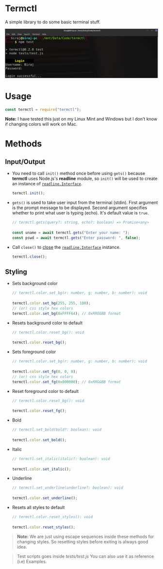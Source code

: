 # Termctl
A simple library to do some basic terminal stuff.

![Screenshot](ss.png)

# Usage
```javascript
const termctl = require("termctl");
```

**Note:** I have tested this just on my Linux Mint and Windows but I don't know if changing colors will work on Mac.

# Methods

## Input/Output

[1]: <https://nodejs.org/api/readline.html#readline_class_interface>
[2]: <https://nodejs.org/api/readline.html#readline_rl_close>

- You need to call `init()` method once before using `gets()` because **termctl** uses Node.js's **readline** module, so `init()` will be used to create an instance of [`readline.Interface`][1].

  ```javascript
  termctl.init();
  ```

- `gets()` is used to take user input from the terminal (stdin). First argument is the prompt message to be displayed. Second argument specifies whether to print what user is typing (echo). It's default value is `true`.

  ```javascript
  // termctl.gets(query?: string, echo?: boolean) => Promise<any>

  const uname = await termctl.gets("Enter your name: ");
  const pswd = await termctl.gets("Enter password: ", false);
  ```

- Call `close()` to [close][2] the [`readline.Interface`][1] instance.

  ```javascript
  termctl.close();
  ```

## Styling

- Sets background color
  ```javascript
  // termctl.color.set_bg(r: number, g: number, b: number): void

  termctl.color.set_bg(255, 255, 100);
  // (or) css style hex colors
  termctl.color.set_bg(0xFFFF64); // 0xRRGGBB format
  ```

- Resets background color to default
  ```javascript
  // termctl.color.reset_bg(): void

  termctl.color.reset_bg();
  ```

- Sets foreground color
  ```javascript
  // termctl.color.set_bg(r: number, g: number, b: number): void

  termctl.color.set_fg(0, 0, 0);
  // (or) css style hex colors
  termctl.color.set_fg(0x000000); // 0xRRGGBB format
  ```

- Reset foreground color to default
  ```javascript
  // termctl.color.reset_bg(): void

  termctl.color.reset_fg();
  ```

- Bold
  ```javascript
  // termctl.set_bold(bold?: boolean): void

  termctl.color.set_bold();
  ```

- Italic
  ```javascript
  // termctl.set_italic(italic?: boolean): void

  termctl.color.set_italic();
  ```

- Underline
  ```javascript
  // termctl.set_underline(underline?: boolean): void

  termctl.color.set_underline();
  ```

- Resets all styles to default
  ```javascript
  // termctl.color.reset_styles(): void

  termctl.color.reset_styles();
  ```

> <b>Note:</b> We are just using escape sequences inside these methods for changing styles. So resetting styles before exiting is always good idea.


> Test scripts goes inside _tests/test.js_ You can also use it as reference (i.e) Examples.
